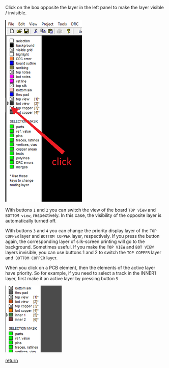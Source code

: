 Click on the box opposite the layer in the left panel to make the layer visible / invisible.

![](pictures/layer_vis.png)

With buttons `1` and `2` you can switch the view of the board `TOP view` and `BOTTOM view`, respectively. In this case, the visibility of the opposite layer is automatically turned off.

With buttons `3` and `4` you can change the priority display layer of the `TOP COPPER` layer and `BOTTOM COPPER` layer, respectively. If you press the button again, the corresponding layer of silk-screen printing will go to the background. Sometimes useful. If you make the `TOP VIEW` and `BOT VIEW` layers invisible, you can use buttons 1 and 2 to switch the `TOP COPPER` layer and` BOTTOM COPPER` layer.

When you click on a PCB element, then the elements of the active layer have priority. So for example, if you need to select a track in the INNER1 layer, first make it an active layer by pressing button `5`

![](pictures/active_layer.png)

[return](How_to.md)
